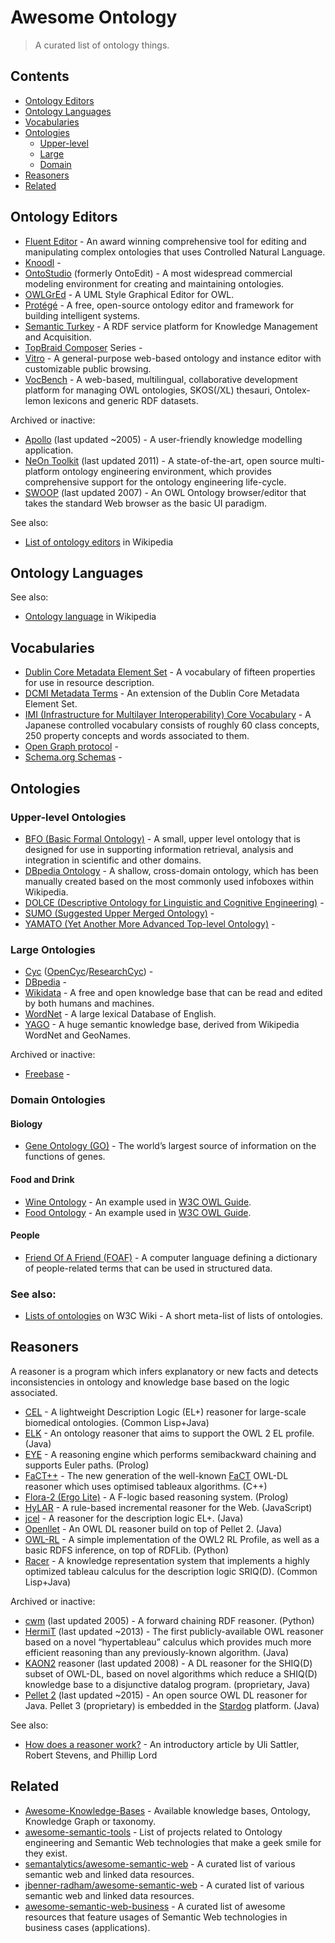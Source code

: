 # Awesome Ontology

> A curated list of ontology things.

## Contents

* [Ontology Editors](#ontology-editors)
* [Ontology Languages](#ontology-languages)
* [Vocabularies](#vocabularies)
* [Ontologies](#ontologies)
  * [Upper-level](#upper-level-ontologies)
  * [Large](#large-ontologies)
  * [Domain](#domain-ontologies)
* [Reasoners](#reasoners)
* [Related](#related)

## Ontology Editors

* [Fluent Editor](https://www.cognitum.eu/Semantics/FluentEditor/) - An award winning comprehensive tool for editing and manipulating complex ontologies that uses Controlled Natural Language.
* [Knoodl](http://knoodl.com/) - 
* [OntoStudio](http://www.semafora-systems.com/en/products/ontostudio/) (formerly OntoEdit) - A most widespread commercial modeling environment for  creating and maintaining ontologies.
* [OWLGrEd](http://owlgred.lumii.lv/) - A UML Style Graphical Editor for OWL.
* [Protégé](https://protege.stanford.edu/) - A free, open-source ontology editor and framework for building intelligent systems.
* [Semantic Turkey](http://semanticturkey.uniroma2.it/) - A RDF service platform for Knowledge Management and Acquisition.
* [TopBraid Composer](https://www.topquadrant.com/tools/modeling-topbraid-composer-standard-edition/) Series - 
* [Vitro](http://vitro.mannlib.cornell.edu/) - A general-purpose web-based ontology and instance editor with customizable public browsing.
* [VocBench](http://vocbench.uniroma2.it/) - A web-based, multilingual, collaborative development platform for managing OWL ontologies, SKOS(/XL) thesauri, Ontolex-lemon lexicons and generic RDF datasets.

Archived or inactive:

* [Apollo](http://apollo.open.ac.uk/) (last updated ~2005) - A user-friendly knowledge modelling application.
* [NeOn Toolkit](http://neon-toolkit.org/wiki/Main_Page.html) (last updated 2011) - A state-of-the-art, open source multi-platform ontology engineering environment, which provides comprehensive support for the ontology engineering life-cycle.
* [SWOOP](https://github.com/ronwalf/swoop) (last updated 2007) - An OWL Ontology browser/editor that takes the standard Web browser as the basic UI paradigm.

See also:

* [List of ontology editors](https://en.wikipedia.org/wiki/Ontology_(information_science)#Editor) in Wikipedia

## Ontology Languages

See also:

* [Ontology language](https://en.wikipedia.org/wiki/Ontology_language) in Wikipedia

## Vocabularies

* [Dublin Core Metadata Element Set](http://dublincore.org/documents/dces/) - A vocabulary of fifteen properties for use in resource description.
* [DCMI Metadata Terms](http://dublincore.org/documents/dcmi-terms/) - An extension of the Dublin Core Metadata Element Set.
* [IMI (Infrastructure for Multilayer Interoperability) Core Vocabulary](https://imi.go.jp/goi/imi-about-en) - A Japanese controlled vocabulary consists of roughly 60 class concepts, 250 property concepts and words associated to them.
* [Open Graph protocol](http://ogp.me/) - 
* [Schema.org Schemas](https://schema.org/docs/full.html) - 

## Ontologies

### Upper-level Ontologies

* [BFO (Basic Formal Ontology)](http://basic-formal-ontology.org/) - A small, upper level ontology that is designed for use in supporting information retrieval, analysis and integration in scientific and other domains.
* [DBpedia Ontology](https://wiki.dbpedia.org/services-resources/ontology) - A shallow, cross-domain ontology, which has been manually created based on the most commonly used infoboxes within Wikipedia.
* [DOLCE (Descriptive Ontology for Linguistic and Cognitive Engineering)](http://www.loa.istc.cnr.it/old/DOLCE.html) - 
* [SUMO (Suggested Upper Merged Ontology)](http://www.adampease.org/OP/) - 
* [YAMATO (Yet Another More Advanced Top-level Ontology)](http://download.hozo.jp/onto_library/upperOnto.htm) - 

### Large Ontologies

* [Cyc](https://www.cyc.com/) ([OpenCyc](http://www.cyc.com/opencyc/)/[ResearchCyc](http://www.cyc.com/researchcyc/)) - 
* [DBpedia](https://wiki.dbpedia.org/) - 
* [Wikidata](https://www.wikidata.org/) - A free and open knowledge base that can be read and edited by both humans and machines.
* [WordNet](https://wordnet.princeton.edu/) - A large lexical Database of English.
* [YAGO](https://www.mpi-inf.mpg.de/departments/databases-and-information-systems/research/yago-naga/yago/) - A huge semantic knowledge base, derived from Wikipedia WordNet and GeoNames.

Archived or inactive:

* [Freebase](https://developers.google.com/freebase/) - 

### Domain Ontologies

#### Biology

* [Gene Ontology (GO)](http://geneontology.org/) -  The world’s largest source of information on the functions of genes.

#### Food and Drink

* [Wine Ontology](https://www.w3.org/TR/owl-guide/wine.rdf) - An example used in [W3C OWL Guide](https://www.w3.org/TR/owl-guide/).
* [Food Ontology](https://www.w3.org/TR/2004/REC-owl-guide-20040210/food.rdf) - An example used in [W3C OWL Guide](https://www.w3.org/TR/owl-guide/).

#### People

* [Friend Of A Friend (FOAF)](http://www.foaf-project.org/) - A computer language defining a dictionary of people-related terms that can be used in structured data.

### See also:

* [Lists of ontologies](https://www.w3.org/wiki/Lists_of_ontologies) on W3C Wiki - A short meta-list of lists of ontologies.

## Reasoners

A reasoner is a program which infers explanatory or new facts and detects inconsistencies in ontology and knowledge base based on the logic associated.

* [CEL](https://julianmendez.github.io/cel/) - A lightweight Description Logic (EL+) reasoner for large-scale biomedical ontologies. (Common Lisp+Java)
* [ELK](https://github.com/liveontologies/elk-reasoner) - An ontology reasoner that aims to support the OWL 2 EL profile. (Java)
* [EYE](https://github.com/josd/eye) - A reasoning engine which performs semibackward chaining and supports Euler paths. (Prolog)
* [FaCT++](http://owl.man.ac.uk/factplusplus/) - The new generation of the well-known [FaCT](http://www.cs.man.ac.uk/~horrocks/FaCT) OWL-DL reasoner which uses optimised tableaux algorithms. (C++)
* [Flora-2 (Ergo Lite)](http://flora.sourceforge.net/) - A F-logic based reasoning system. (Prolog)
* [HyLAR](https://github.com/ucbl/HyLAR-Reasoner) - A rule-based incremental reasoner for the Web. (JavaScript)
* [jcel](https://github.com/julianmendez/jcel) - A reasoner for the description logic EL+. (Java)
* [Openllet](https://github.com/Galigator/openllet) - An OWL DL reasoner build on top of Pellet 2. (Java)
* [OWL-RL](https://github.com/RDFLib/OWL-RL) - A simple implementation of the OWL2 RL Profile, as well as a basic RDFS inference, on top of RDFLib. (Python)
* [Racer](https://www.ifis.uni-luebeck.de/~moeller/racer/) - A knowledge representation system that implements a highly optimized tableau calculus for the description logic SRIQ(D). (Common Lisp+Java)

Archived or inactive:

* [cwm](https://www.w3.org/2000/10/swap/doc/cwm.html) (last updated 2005) - A forward chaining RDF reasoner. (Python)
* [HermiT](http://www.hermit-reasoner.com/) (last updated ~2013) - The first publicly-available OWL reasoner based on a novel “hypertableau” calculus which provides much more efficient reasoning than any previously-known algorithm. (Java)
* [KAON2](http://kaon2.semanticweb.org/) reasoner (last updated 2008) - A DL reasoner for the SHIQ(D) subset of OWL-DL, based on novel algorithms which reduce a SHIQ(D) knowledge base to a disjunctive datalog program. (proprietary, Java)
* [Pellet 2](https://github.com/stardog-union/pellet) (last updated ~2015) - An open source OWL DL reasoner for Java. Pellet 3 (proprietary) is embedded in the [Stardog](https://www.stardog.com/) platform. (Java)

See also:

* [How does a reasoner work?](http://ontogenesis.knowledgeblog.org/1486) - An introductory article by Uli Sattler, Robert Stevens, and Phillip Lord

## Related

* [Awesome-Knowledge-Bases](https://github.com/buaaliuming/Awesome-Knowledge-Bases) - Available knowledge bases, Ontology, Knowledge Graph or taxonomy.
* [awesome-semantic-tools](https://github.com/costezki/awesome-semantic-tools) - 
List of projects related to Ontology engineering and Semantic Web technologies that make a geek smile for they exist.
* [semantalytics/awesome-semantic-web](https://github.com/semantalytics/awesome-semantic-web) - A curated list of various semantic web and linked data resources.
* [jbenner-radham/awesome-semantic-web](https://github.com/jbenner-radham/awesome-semantic-web) - A curated list of various semantic web and linked data resources.
* [awesome-semantic-web-business](https://github.com/KMax/awesome-semantic-web-business) - A curated list of awesome resources that feature usages of Semantic Web technologies in business cases (applications).
